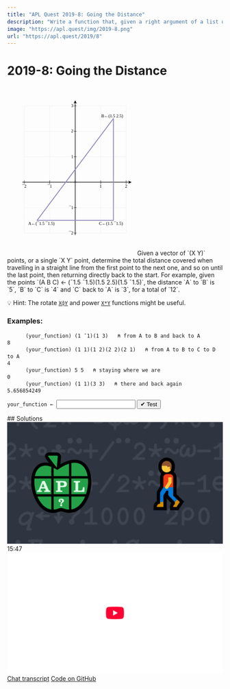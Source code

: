 ```yaml
---
title: "APL Quest 2019-8: Going the Distance"
description: "Write a function that, given a right argument of a list of words (or possibly a single word) and a left argument of a width, returns a character matrix that has width columns and one row per word, where each word is centered within the row."
image: "https://apl.quest/img/2019-8.png"
url: "https://apl.quest/2019/8"
---
```


# <span class=s>2019-</span>8: Going the Distance

<svg class="left" style="max-width:300px" version="1.1" baseProfile="full" width="auto" height="auto" viewBox="0 0 3000 3950"  xmlns="http://www.w3.org/2000/svg" xmlns:xlink="http://www.w3.org/1999/xlink" xmlns:ev="http://www.w3.org/2001/xml-events" >
<desc>Created by Causeway SVG engine - SharpPlot v3.61.0</desc>
<g stroke-miterlimit="100">
<desc>Border =====</desc>
<desc>Region =====</desc>
<desc>X-Axis Ticks =====</desc>
<desc>X-Axis Grid</desc>
 <path fill="none" stroke-width="1.8" stroke="Silver" d="M400 3430L400 460M995 3430L995 460M2185 3430L2185 460M2780 3430L2780 460"/>
<desc>X-Axis tickmarks</desc>
 <path fill="none" stroke-width="7.2" stroke="Black" d="M400 2242L400 2286M995 2242L995 2286M2185 2242L2185 2286M2780 2242L2780 2286"/>
 <path fill="none" stroke-width="7.2" stroke="Black" d="M400 2242L400 2198M995 2242L995 2198M1590 2242L1590 2198M2185 2242L2185 2198M2780 2242L2780 2198"/>
<desc>Y-Axis Ticks =====</desc>
<desc>Y grid</desc>
 <path fill="none" stroke-width="1.8" stroke="Silver" d="M400 3430L2780 3430M400 2836L2780 2836M400 2242L2780 2242M400 1648L2780 1648M400 1054L2780 1054M400 460L2780 460"/>
<desc>Y-Axis tickmarks</desc>
 <path fill="none" stroke-width="7.2" stroke="Black" d="M1590 3430L1557 3430M1590 2836L1557 2836M1590 2242L1557 2242M1590 1648L1557 1648M1590 1054L1557 1054M1590 460L1557 460"/>
 <path fill="none" stroke-width="7.2" stroke="Black" d="M1623 3430L1590 3430M1623 2836L1590 2836M1623 2242L1590 2242M1623 1648L1590 1648M1623 1054L1590 1054M1623 460L1590 460"/>
<desc>Axes =====</desc>
 <path fill="none" stroke-width="12" stroke="Black" d="M1590 3474L1590 372M356 2242L2868 2242"/>
<desc>Arrowhead(s) for the axes</desc>
 <g stroke-width="12" stroke="Black" fill="Black" >
  <path d="M1590 345.9L1611.9 393 1590 377.3 1568.1 393z"/>
  <path d="M2894.1 2242L2847 2263.9 2862.7 2242 2847 2220.1z"/>
 </g>
<desc>Y-axis labels</desc>
 <g font-family="APL385" font-size="100" text-anchor="end" >
  <text x="1545" y="3460" >¯2</text>
  <text x="1545" y="2866" >¯1</text>
  <text x="1545" y="1678" >1</text>
  <text x="1545" y="1084" >2</text>
  <text x="1545" y="490" >3</text>
 </g>
<desc>for X-axis labels</desc>
 <g font-family="APL385" font-size="100" text-anchor="middle" >
  <text x="400" y="2366" >¯2</text>
  <text x="995" y="2366" >¯1</text>
  <text x="2185" y="2366" >1</text>
  <text x="2780" y="2366" >2</text>
 </g>
<desc>Heading, subheading and footnotes =====</desc>
<desc>Start of Line Chart ===========</desc>
<desc>Points follow ...</desc>
<desc>Line</desc>
 <g stroke-width="20" stroke="#928ABD" stroke-linejoin="round" stroke-linecap="round" fill="none" >
  <path d="M698 3133L2483 3133 2483 757 698 3133" />
 </g>
<desc>Data value labels ... </desc>
 <g fill="#000000" font-family="APL385" font-size="100" text-anchor="middle" >
  <text x="800" y="3240" >A←(¯1.5 ¯1.5)</text>
  <text x="2455" y="730" >B←(1.5 2.5)</text>
  <text x="2425" y="3240" >C←(1.5 ¯1.5)</text>
 </g>
<desc>Reset to original origin</desc>
</g>
</svg>
<!-- Write a function that, given a right argument of a list of words (or possibly a single word) and a left argument of a width, returns a character matrix that has width columns and one row per word, where each word is centered within the row. -->
Given a vector of `(X Y)` points, or a single `X Y` point, determine the total distance covered when travelling in a straight line from the first point to the next one, and so on until the last point, then returning directly back to the start. For example, given the points `(A B C) ← (¯1.5 ¯1.5)(1.5 2.5)(1.5 ¯1.5)`, the distance `A` to `B` is `5`, `B` to `C` is `4` and `C` back to `A` is `3`, for a total of `12`.

💡 Hint: The rotate [`X⌽Y`](http://help.dyalog.com/latest/Content/Language/Primitive%20Functions/Rotate.htm) and power [`X*Y`](http://help.dyalog.com/latest/Content/Language/Primitive%20Functions/Power.htm) functions might be useful.

### Examples:

```APL
      (your_function) (1 ¯1)(1 3)   ⍝ from A to B and back to A
8
      (your_function) (1 1)(1 2)(2 2)(2 1)   ⍝ from A to B to C to D to A
4
      (your_function) 5 5   ⍝ staying where we are
0
      (your_function) (1 1)(3 3)   ⍝ there and back again
5.656854249
```
<div class="pdiv">
  <code onclick="p_Input.focus()">your_function ← </code><input id="p_Input" autocomplete="off" spellcheck="false" oninput="this.parentElement.querySelector`button`.disabled=false;localStorage.setItem(window.location.pathname,this.value)" onkeypress="subm(event)">
  <button onclick="alert$.next`Testing…`;submitSolution`p`" class="md-button md-button--primary">&#x2714; Test</button>
</div>
<p id="p_Output"></p>
## Solutions
<div onclick="play(this)" title="Video on YouTube" class="yt">
<img class="md-header--shadow" alt="Video Thumbnail" src="../../img/2019-8.png">
<time>15:47</time>
<img alt="YouTube" src="../../img/yt-big.png">
</div>
<a href="https://chat.stackexchange.com/transcript/52405?m=63609358#63609358" target="_blank" class="md-button md-button--primary">Chat transcript</a>
<a href="https://github.com/abrudz/apl_quest/tree/main/2019/8.apl" target="_blank" class="md-button md-button--primary right">Code on GitHub</a>

<script>
    testCases={"a":["(¯1.5 ¯1.5)(1.5 2.5)(1.5 ¯1.5)","(1 ¯1)(1 3)","(1 1)(1 2)(2 2)(2 1)","(¯5+?(2+?4)⍴⊂,⍨11)÷2*?2"],"b":["5 5",",⊂¯2 ¯4"],"f":"{+/2{.5*⍨2+.*⍨⍺-⍵}/⍵⍴⍨1+≢⍵}∘⊆","p":"{⊃⍣(1=≢,⍵)⊢⍵}"}
    p_Input.value=localStorage.getItem(window.location.pathname)
    play=e=>e.outerHTML=`<iframe class="md-header--shadow" src="https://www.youtube.com/embed/GNdp6rAZ2Is?list=PLYKQVqyrAEj9wDIUyLDGtDAFTKY38BUMN&autoplay=1" title="<span class=s>2019-</span>8: Going the Distance (APL Quest 2019-8)" frameborder="0" allow="accelerometer; autoplay; clipboard-write; encrypted-media; gyroscope; picture-in-picture; web-share" referrerpolicy="strict-origin-when-cross-origin" allowfullscreen></iframe>`
</script>
